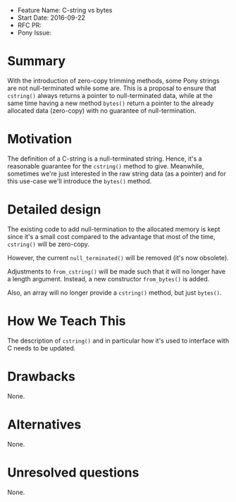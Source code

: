 - Feature Name: C-string vs bytes
- Start Date: 2016-09-22
- RFC PR:
- Pony Issue:

# Summary

With the introduction of zero-copy trimming methods, some Pony strings are not null-terminated while some are. This is a proposal to ensure that `cstring()` always returns a pointer to null-terminated data, while at the same time having a new method `bytes()` return a pointer to the already allocated data (zero-copy) with no guarantee of null-termination.

# Motivation

The definition of a C-string is a null-terminated string. Hence, it's a reasonable guarantee for the `cstring()` method to give. Meanwhile, sometimes we're just interested in the raw string data (as a pointer) and for this use-case we'll introduce the `bytes()` method.

# Detailed design

The existing code to add null-termination to the allocated memory is kept since it's a small cost compared to the advantage that most of the time, `cstring()` will be zero-copy.

However, the current `null_terminated()` will be removed (it's now obsolete).

Adjustments to `from_cstring()` will be made such that it will no longer have a length argument. Instead, a new constructor `from_bytes()` is added.

Also, an array will no longer provide a `cstring()` method, but just `bytes()`.

# How We Teach This

The description of `cstring()` and in particular how it's used to interface with C needs to be updated.

# Drawbacks

None.

# Alternatives

None.

# Unresolved questions

None.
